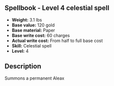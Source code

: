 ## Spellbook - Level 4 celestial spell

- **Weight:** 3.1 lbs
- **Base value:** 120 gold
- **Base material:** Paper
- **Base write cost:** 60 charges
- **Actual write cost:** From half to full base cost
- **Skill:** Celestial spell
- **Level:** 4

## Description

Summons a permanent Aleax
